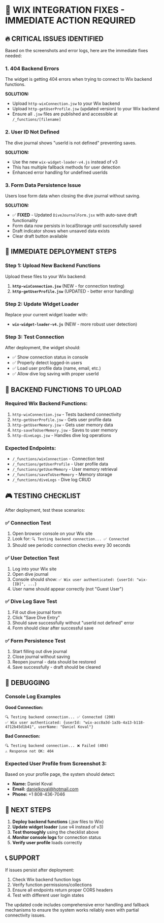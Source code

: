 # 🚨 WIX INTEGRATION FIXES - IMMEDIATE ACTION REQUIRED

## 🔥 CRITICAL ISSUES IDENTIFIED

Based on the screenshots and error logs, here are the immediate fixes needed:

### 1. **404 Backend Errors**

The widget is getting 404 errors when trying to connect to Wix backend functions.

**SOLUTION:**

- Upload `http-wixConnection.jsw` to your Wix backend
- Upload `http-getUserProfile.jsw` (updated version) to your Wix backend
- Ensure all `.jsw` files are published and accessible at `/_functions/[filename]`

### 2. **User ID Not Defined**

The dive journal shows "userId is not defined" preventing saves.

**SOLUTION:**

- Use the new `wix-widget-loader-v4.js` instead of v3
- This has multiple fallback methods for user detection
- Enhanced error handling for undefined userIds

### 3. **Form Data Persistence Issue**

Users lose form data when closing the dive journal without saving.

**SOLUTION:**

- ✅ **FIXED** - Updated `DiveJournalForm.jsx` with auto-save draft functionality
- Form data now persists in localStorage until successfully saved
- Draft indicator shows when unsaved data exists
- Clear draft button available

## 🎯 IMMEDIATE DEPLOYMENT STEPS

### Step 1: Upload New Backend Functions

Upload these files to your Wix backend:

1. **`http-wixConnection.jsw`** (NEW - for connection testing)
2. **`http-getUserProfile.jsw`** (UPDATED - better error handling)

### Step 2: Update Widget Loader

Replace your current widget loader with:

- **`wix-widget-loader-v4.js`** (NEW - more robust user detection)

### Step 3: Test Connection

After deployment, the widget should:

- ✅ Show connection status in console
- ✅ Properly detect logged-in users
- ✅ Load user profile data (name, email, etc.)
- ✅ Allow dive log saving with proper userId

## 🔧 BACKEND FUNCTIONS TO UPLOAD

### Required Wix Backend Functions:

1. `http-wixConnection.jsw` - Tests backend connectivity
2. `http-getUserProfile.jsw` - Gets user profile data
3. `http-getUserMemory.jsw` - Gets user memory data
4. `http-saveToUserMemory.jsw` - Saves to user memory
5. `http-diveLogs.jsw` - Handles dive log operations

### Expected Endpoints:

- `/_functions/wixConnection` - Connection test
- `/_functions/getUserProfile` - User profile data
- `/_functions/getUserMemory` - User memory retrieval
- `/_functions/saveToUserMemory` - Memory storage
- `/_functions/diveLogs` - Dive log CRUD

## 🎮 TESTING CHECKLIST

After deployment, test these scenarios:

### ✅ Connection Test

1. Open browser console on your Wix site
2. Look for: `🔍 Testing backend connection... ✅ Connected`
3. Should see periodic connection checks every 30 seconds

### ✅ User Detection Test

1. Log into your Wix site
2. Open dive journal
3. Console should show: `✅ Wix user authenticated: {userId: "wix-[ID]", ...}`
4. User name should appear correctly (not "Guest User")

### ✅ Dive Log Save Test

1. Fill out dive journal form
2. Click "Save Dive Entry"
3. Should save successfully without "userId not defined" error
4. Form should clear after successful save

### ✅ Form Persistence Test

1. Start filling out dive journal
2. Close journal without saving
3. Reopen journal - data should be restored
4. Save successfully - draft should be cleared

## 🐛 DEBUGGING

### Console Log Examples

**Good Connection:**

```
🔍 Testing backend connection... ✅ Connected (200)
✅ Wix user authenticated: {userId: "wix-acc8a3d-1a3b-4a13-b118-4712b45d1b41", userName: "Daniel Koval"}
```

**Bad Connection:**

```
🔍 Testing backend connection... ❌ Failed (404)
⚠️ Response not OK: 404
```

### Expected User Profile from Screenshot 3:

Based on your profile page, the system should detect:

- **Name:** Daniel Koval
- **Email:** danielkoval@hotmail.com
- **Phone:** +1 808-436-7046

## 🚀 NEXT STEPS

1. **Deploy backend functions** (.jsw files to Wix)
2. **Update widget loader** (use v4 instead of v3)
3. **Test thoroughly** using the checklist above
4. **Monitor console logs** for connection status
5. **Verify user profile** loads correctly

## 📞 SUPPORT

If issues persist after deployment:

1. Check Wix backend function logs
2. Verify function permissions/collections
3. Ensure all endpoints return proper CORS headers
4. Test with different user login states

The updated code includes comprehensive error handling and fallback mechanisms to ensure the system works reliably even with partial connectivity issues.

